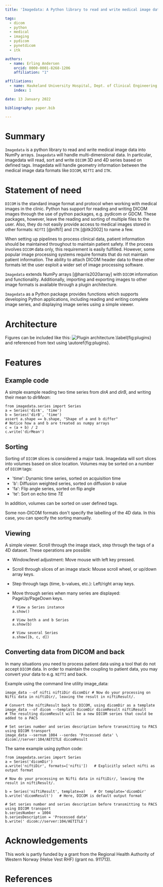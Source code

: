 ```yaml
---
title: 'Imagedata: A Python library to read and write medical image data into NumPy arrays'

tags:
  - dicom
  - python
  - medical
  - imaging
  - pydicom
  - pynetdicom
  - itk

authors:
  - name: Erling Andersen
    orcid: 0000-0001-8268-1206
    affiliation: "1"

affiliations:
  - name: Haukeland University Hospital, Dept. of Clinical Engineering, N-5021 Bergen, Norway
    index: 1

date: 13 January 2022

bibliography: paper.bib

---
```


# Summary

`Imagedata` is a python library to read and write medical image data into
NumPy arrays.
``Imagedata`` will handle multi-dimensional data.
In particular, imagedata will read, sort and write ``DICOM`` 3D and 4D series based on
defined tags.
Imagedata will handle geometry information between the medical image data formats
like ``DICOM``, ``NIfTI`` and ``ITK``.

# Statement of need

``DICOM`` is the standard image format and protocol when working with
medical images in the clinic. Python has support for reading and writing
DICOM images through the use of python packages, e.g. pydicom or GDCM.
These packages, however, leave the reading and sorting of multiple files
to the user.  Also, they do not easily provide access to medical images
stored in other formats: ``NIfTI`` [@nifti1] and ``ITK`` [@itk2002] to name a few.

When setting up pipelines to process clinical data, patient information
should be maintained throughout to maintain patient safety. If the
process involves ``DICOM`` data only, this requirement is easily fulfilled.
However, some popular image processing systems require formats that do
not maintain patient information. The ability to attach DICOM header
data to these other formats let the user exploit a wider set of image
processing software.

``Imagedata`` extends NumPy arrays [@harris2020array] with ``DICOM``
information and functionality.
Additionally, importing and exporting images to other image formats is available
through a plugin architecture.

``Imagedata`` as a Python package provides functions which supports developing Python
applications, including reading and writing complete image series, and displaying
image series using a simple viewer.

# Architecture

Figures can be included like this:
![Plugin architecture.\label{fig:plugins}](Figure_Architecture.png)
and referenced from text using \autoref{fig:plugins}.

# Features

## Example code

A simple example reading two time series from _dirA_ and _dirB_, and writing their mean to _dirMean_:

    from imagedata.series import Series
    a = Series('dirA', 'time')
    b = Series('dirB', 'time')
    assert a.shape == b.shape, "Shape of a and b differ"
    # Notice how a and b are treated as numpy arrays
    c = (a + b) / 2
    c.write('dirMean')

## Sorting

Sorting of ``DICOM`` slices is considered a major task. Imagedata will sort slices into volumes based on slice location.
Volumes may be sorted on a number of ``DICOM`` tags:

* 'time': Dynamic time series, sorted on acquisition time
* 'b': Diffusion weighted series, sorted on diffusion _b_ value
* 'fa': Flip angle series, sorted on flip angle
* 'te': Sort on echo time _TE_

In addition, volumes can be sorted on user defined tags.

Some non-DICOM formats don't specify the labelling of the 4D data.
In this case, you can specify the sorting manually.

## Viewing

A simple viewer. Scroll through the image stack, step through the tags of a 4D dataset.
These operations are possible:

* Window/level adjustment: Move mouse with left key pressed.
* Scroll through slices of an image stack: Mouse scroll wheel, or up/down array keys.
* Step through tags (time, b-values, etc.): Left/right array keys.
* Move through series when many series are displayed: PageUp/PageDown keys.

      # View a Series instance
      a.show()

      # View both a and b Series
      a.show(b)

      # View several Series
      a.show([b, c, d])

## Converting data from DICOM and back

In many situations you need to process patient data using a tool that do not accept ``DICOM`` data.
In order to maintain the coupling to patient data, you may convert your data to e.g. ``NIfTI`` and back.

Example using the command line utility image_data:

    image_data --of nifti niftiDir dicomDir # Now do your processing on Nifti data in niftiDir/, leaving the result in niftiResult/.

    # Convert the niftiResult back to DICOM, using dicomDir as a template
    image_data --of dicom --template dicomDir dicomResult niftiResult
    # The resulting dicomResult will be a new DICOM series that could be added to a PACS

    # Set series number and series description before transmitting to PACS using DICOM transport
    image_data --sernum 1004 --serdes 'Processed data' \
    dicom://server:104/AETITLE dicomResult

The same example using python code:

    from imagedata.series import Series
    a = Series('dicomDir')
    a.write('niftiDir', formats=['nifti'])   # Explicitly select nifti as output format

    # Now do your processing on Nifti data in niftiDir/, leaving the result in niftiResult/.

    b = Series('niftiResult', template=a)    # Or template='dicomDir'
    b.write('dicomResult')   # Here, DICOM is default output format

    # Set series number and series description before transmitting to PACS using DICOM transport
    b.seriesNumber = 1004
    b.seriesDescription = 'Processed data'
    b.write(' dicom://server:104/AETITLE')

# Acknowledgements

This work is partly funded by a grant from the Regional Health Authority of
Western Norway (Helse Vest RHF) (grant no. 911713).

# References
